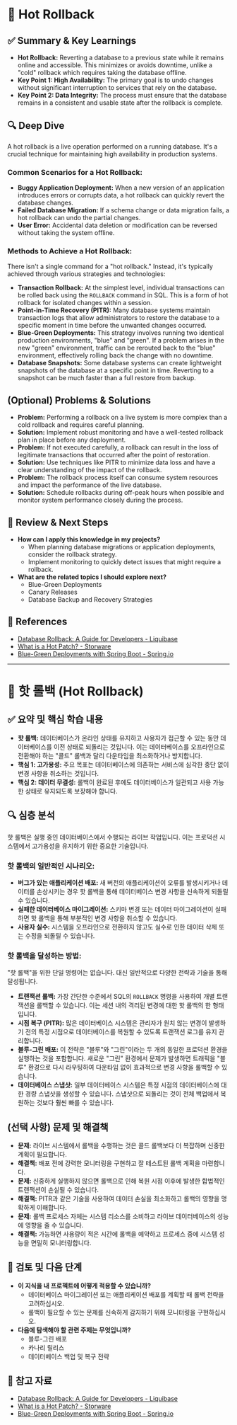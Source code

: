 # 📌 Hot Rollback

## ✅ Summary & Key Learnings
- **Hot Rollback:** Reverting a database to a previous state while it remains online and accessible. This minimizes or avoids downtime, unlike a "cold" rollback which requires taking the database offline.
- **Key Point 1: High Availability:** The primary goal is to undo changes without significant interruption to services that rely on the database.
- **Key Point 2: Data Integrity:** The process must ensure that the database remains in a consistent and usable state after the rollback is complete.

## 🔍 Deep Dive
A hot rollback is a live operation performed on a running database. It's a crucial technique for maintaining high availability in production systems.

### Common Scenarios for a Hot Rollback:
*   **Buggy Application Deployment:** When a new version of an application introduces errors or corrupts data, a hot rollback can quickly revert the database changes.
*   **Failed Database Migration:** If a schema change or data migration fails, a hot rollback can undo the partial changes.
*   **User Error:** Accidental data deletion or modification can be reversed without taking the system offline.

### Methods to Achieve a Hot Rollback:
There isn't a single command for a "hot rollback." Instead, it's typically achieved through various strategies and technologies:
*   **Transaction Rollback:** At the simplest level, individual transactions can be rolled back using the `ROLLBACK` command in SQL. This is a form of hot rollback for isolated changes within a session.
*   **Point-in-Time Recovery (PITR):** Many database systems maintain transaction logs that allow administrators to restore the database to a specific moment in time before the unwanted changes occurred.
*   **Blue-Green Deployments:** This strategy involves running two identical production environments, "blue" and "green". If a problem arises in the new "green" environment, traffic can be rerouted back to the "blue" environment, effectively rolling back the change with no downtime.
*   **Database Snapshots:** Some database systems can create lightweight snapshots of the database at a specific point in time. Reverting to a snapshot can be much faster than a full restore from backup.

## (Optional) Problems & Solutions
- **Problem:** Performing a rollback on a live system is more complex than a cold rollback and requires careful planning.
- **Solution:** Implement robust monitoring and have a well-tested rollback plan in place before any deployment.
- **Problem:** If not executed carefully, a rollback can result in the loss of legitimate transactions that occurred after the point of restoration.
- **Solution:** Use techniques like PITR to minimize data loss and have a clear understanding of the impact of the rollback.
- **Problem:** The rollback process itself can consume system resources and impact the performance of the live database.
- **Solution:** Schedule rollbacks during off-peak hours when possible and monitor system performance closely during the process.

## 🤔 Review & Next Steps
- **How can I apply this knowledge in my projects?**
    - When planning database migrations or application deployments, consider the rollback strategy.
    - Implement monitoring to quickly detect issues that might require a rollback.
- **What are the related topics I should explore next?**
    - Blue-Green Deployments
    - Canary Releases
    - Database Backup and Recovery Strategies

## 🔗 References
- [Database Rollback: A Guide for Developers - Liquibase](https://liquibase.com/blog/database-rollback-a-guide-for-developers/)
- [What is a Hot Patch? - Storware](https://storware.eu/what-is-a-hot-patch/)
- [Blue-Green Deployments with Spring Boot - Spring.io](https://spring.io/blog/2016/05/31/zero-downtime-deployment-with-a-database)

---

# 📌 핫 롤백 (Hot Rollback)

## ✅ 요약 및 핵심 학습 내용
- **핫 롤백:** 데이터베이스가 온라인 상태를 유지하고 사용자가 접근할 수 있는 동안 데이터베이스를 이전 상태로 되돌리는 것입니다. 이는 데이터베이스를 오프라인으로 전환해야 하는 "콜드" 롤백과 달리 다운타임을 최소화하거나 방지합니다.
- **핵심 1: 고가용성:** 주요 목표는 데이터베이스에 의존하는 서비스에 심각한 중단 없이 변경 사항을 취소하는 것입니다.
- **핵심 2: 데이터 무결성:** 롤백이 완료된 후에도 데이터베이스가 일관되고 사용 가능한 상태로 유지되도록 보장해야 합니다.

## 🔍 심층 분석
핫 롤백은 실행 중인 데이터베이스에서 수행되는 라이브 작업입니다. 이는 프로덕션 시스템에서 고가용성을 유지하기 위한 중요한 기술입니다.

### 핫 롤백의 일반적인 시나리오:
*   **버그가 있는 애플리케이션 배포:** 새 버전의 애플리케이션이 오류를 발생시키거나 데이터를 손상시키는 경우 핫 롤백을 통해 데이터베이스 변경 사항을 신속하게 되돌릴 수 있습니다.
*   **실패한 데이터베이스 마이그레이션:** 스키마 변경 또는 데이터 마이그레이션이 실패하면 핫 롤백을 통해 부분적인 변경 사항을 취소할 수 있습니다.
*   **사용자 실수:** 시스템을 오프라인으로 전환하지 않고도 실수로 인한 데이터 삭제 또는 수정을 되돌릴 수 있습니다.

### 핫 롤백을 달성하는 방법:
"핫 롤백"을 위한 단일 명령어는 없습니다. 대신 일반적으로 다양한 전략과 기술을 통해 달성됩니다.
*   **트랜잭션 롤백:** 가장 간단한 수준에서 SQL의 `ROLLBACK` 명령을 사용하여 개별 트랜잭션을 롤백할 수 있습니다. 이는 세션 내의 격리된 변경에 대한 핫 롤백의 한 형태입니다.
*   **시점 복구 (PITR):** 많은 데이터베이스 시스템은 관리자가 원치 않는 변경이 발생하기 전의 특정 시점으로 데이터베이스를 복원할 수 있도록 트랜잭션 로그를 유지 관리합니다.
*   **블루-그린 배포:** 이 전략은 "블루"와 "그린"이라는 두 개의 동일한 프로덕션 환경을 실행하는 것을 포함합니다. 새로운 "그린" 환경에서 문제가 발생하면 트래픽을 "블루" 환경으로 다시 라우팅하여 다운타임 없이 효과적으로 변경 사항을 롤백할 수 있습니다.
*   **데이터베이스 스냅샷:** 일부 데이터베이스 시스템은 특정 시점의 데이터베이스에 대한 경량 스냅샷을 생성할 수 있습니다. 스냅샷으로 되돌리는 것이 전체 백업에서 복원하는 것보다 훨씬 빠를 수 있습니다.

## (선택 사항) 문제 및 해결책
- **문제:** 라이브 시스템에서 롤백을 수행하는 것은 콜드 롤백보다 더 복잡하며 신중한 계획이 필요합니다.
- **해결책:** 배포 전에 강력한 모니터링을 구현하고 잘 테스트된 롤백 계획을 마련합니다.
- **문제:** 신중하게 실행하지 않으면 롤백으로 인해 복원 시점 이후에 발생한 합법적인 트랜잭션이 손실될 수 있습니다.
- **해결책:** PITR과 같은 기술을 사용하여 데이터 손실을 최소화하고 롤백의 영향을 명확하게 이해합니다.
- **문제:** 롤백 프로세스 자체는 시스템 리소스를 소비하고 라이브 데이터베이스의 성능에 영향을 줄 수 있습니다.
- **해결책:** 가능하면 사용량이 적은 시간에 롤백을 예약하고 프로세스 중에 시스템 성능을 면밀히 모니터링합니다.

## 🤔 검토 및 다음 단계
- **이 지식을 내 프로젝트에 어떻게 적용할 수 있습니까?**
    - 데이터베이스 마이그레이션 또는 애플리케이션 배포를 계획할 때 롤백 전략을 고려하십시오.
    - 롤백이 필요할 수 있는 문제를 신속하게 감지하기 위해 모니터링을 구현하십시오.
- **다음에 탐색해야 할 관련 주제는 무엇입니까?**
    - 블루-그린 배포
    - 카나리 릴리스
    - 데이터베이스 백업 및 복구 전략

## 🔗 참고 자료
- [Database Rollback: A Guide for Developers - Liquibase](https://liquibase.com/blog/database-rollback-a-guide-for-developers/)
- [What is a Hot Patch? - Storware](https://storware.eu/what-is-a-hot-patch/)
- [Blue-Green Deployments with Spring Boot - Spring.io](https://spring.io/blog/2016/05/31/zero-downtime-deployment-with-a-database)
